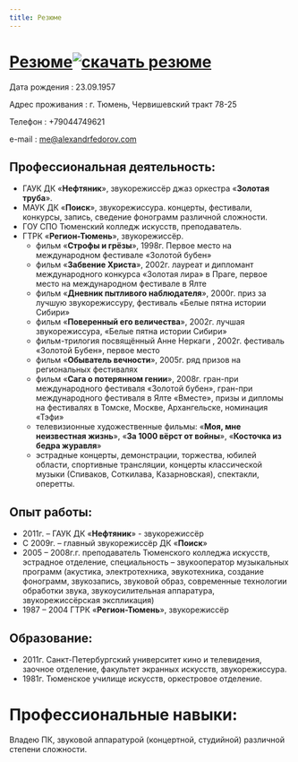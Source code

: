 ```yaml
---
title: Резюме
---
```


# [Резюме![скачать резюме](http://www.felpham-bungalow.co.uk/example/Word2007Icon.png)](.)

Дата рождения
: 23.09.1957 

Адрес проживания
: г. Тюмень, Червишевский тракт 78-25

Телефон
: +79044749621

e-mail
: [me@alexandrfedorov.com](mailto:me@alexandrfedorov.com)


## Профессиональная деятельность:
* ГАУК ДК «**Нефтяник**», звукорежиссёр джаз оркестра «**Золотая труба**».
* МАУК ДК «**Поиск**», звукорежиссура.
  концерты, фестивали, конкурсы, запись, сведение фонограмм различной сложности.
* ГОУ СПО Тюменский колледж искусств, преподаватель.
* ГТРК «**Регион-Тюмень**», звукорежиссёр.
  * фильм «**Строфы и грёзы**», 1998г. Первое место на международном фестивале «Золотой бубен»
  * фильм «**Забвение Христа**», 2002г. лауреат и дипломант международного конкурса «Золотая лира» в Праге, первое место на международном фестивале в Ялте
  * фильм «**Дневник пытливого наблюдателя**», 2000г. приз за лучшую звукорежиссуру, фестиваль «Белые пятна истории Сибири»
  * фильм «**Поверенный его величества**», 2002г. лучшая звукорежиссура, «Белые пятна истории Сибири»
  * фильм-трилогия посвящённый Анне Неркаги , 2002г. фестиваль «Золотой Бубен», первое место
  * фильм «**Обыватель вечности**», 2005г. ряд призов на региональных фестивалях
  * фильм «**Сага о потерянном гении**», 2008г. гран-при международного фестиваля «Золотой бубен», гран-при международного фестиваля в Ялте «Вместе», призы и дипломы на фестивалях в Томске, Москве, Архангельске, номинация «Тэфи»
  * телевизионные художественные фильмы: «**Моя, мне неизвестная жизнь**», «**За 1000 вёрст от войны**», «**Косточка из бедра журавля**»
  * эстрадные концерты, демонстрации, торжества, юбилей области, спортивные трансляции, концерты классической музыки (Спиваков, Соткилава, Казарновская), спектакли, оперетты.

## Опыт работы:
* 2011г. – ГАУК ДК «**Нефтяник**» - звукорежиссёр
* С 2009г. –  главный звукорежиссёр ДК «**Поиск**»
* 2005 – 2008г.г. преподаватель Тюменского колледжа искусств, эстрадное отделение, специальность – звукооператор музыкальных программ (акустика, электротехника, эвукотехника, создание фонограмм, звукозапись, звуковой образ, современные технологии обработки звука, звукоусилительная аппаратура, звукорежиссёрская экспликация)
* 1987 – 2004 ГТРК «**Регион-Тюмень**», звукорежиссёр

## Образование:
* 2011г. Санкт-Петербургский университет кино и телевидения, заочное отделение, факультет экранных искусств, звукорежиссура.
* 1981г. Тюменское училище искусств, оркестровое отделение.

# Профессиональные навыки:
Владею ПК, звуковой аппаратурой (концертной, студийной)  различной степени сложности.